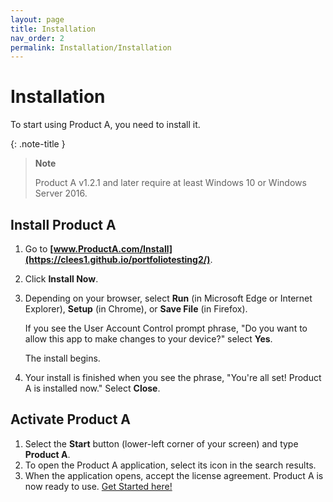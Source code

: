 ```yaml
---
layout: page
title: Installation
nav_order: 2
permalink: Installation/Installation
---
```

# Installation

To start using Product A, you need to install it. 

{: .note-title }
>**Note**
>
>Product A v1.2.1 and later require at least Windows 10 or Windows Server 2016.
>

## Install Product A

1. Go to **[www.ProductA.com/Install](https://clees1.github.io/portfoliotesting2/)**.
2. Click **Install Now**.
3. Depending on your browser, select **Run** (in Microsoft Edge or Internet Explorer), **Setup** (in Chrome), or **Save File** (in Firefox).

    If you see the User Account Control prompt phrase, "Do you want to allow this app to make changes to your device?" select **Yes**.

    The install begins.
4. Your install is finished when you see the phrase, "You're all set! Product A is installed now." Select **Close**.

## Activate Product A

1. Select the **Start** button (lower-left corner of your screen) and type **Product A**.
2. To open the Product A application, select its icon in the search results.
3. When the application opens, accept the license agreement. Product A is now ready to use. [Get Started here!](../QuickStart/QuickStart)